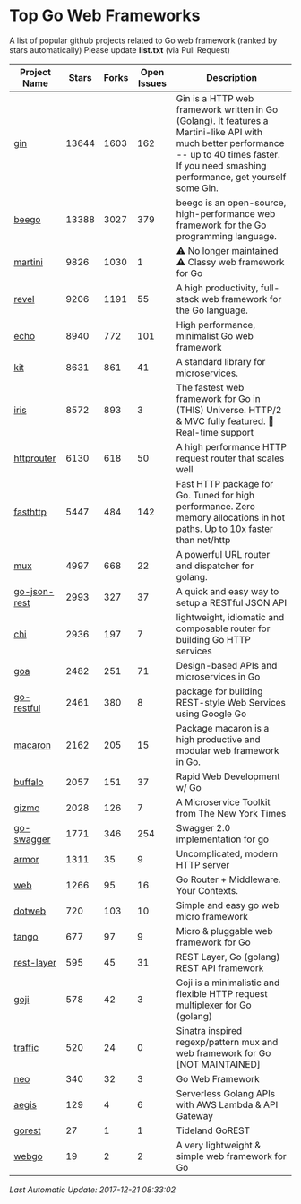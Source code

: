 # Top Go Web Frameworks
A list of popular github projects related to Go web framework (ranked by stars automatically)
Please update **list.txt** (via Pull Request)

| Project Name | Stars | Forks | Open Issues | Description |
| ------------ | ----- | ----- | ----------- | ----------- |
| [gin](https://github.com/gin-gonic/gin) | 13644 | 1603 | 162 | Gin is a HTTP web framework written in Go (Golang). It features a Martini-like API with much better performance -- up to 40 times faster. If you need smashing performance, get yourself some Gin. |
| [beego](https://github.com/astaxie/beego) | 13388 | 3027 | 379 | beego is an open-source, high-performance web framework for the Go programming language. |
| [martini](https://github.com/go-martini/martini) | 9826 | 1030 | 1 | ⚠️ No longer maintained ⚠️  Classy web framework for Go |
| [revel](https://github.com/revel/revel) | 9206 | 1191 | 55 | A high productivity, full-stack web framework for the Go language. |
| [echo](https://github.com/labstack/echo) | 8940 | 772 | 101 | High performance, minimalist Go web framework |
| [kit](https://github.com/go-kit/kit) | 8631 | 861 | 41 | A standard library for microservices. |
| [iris](https://github.com/kataras/iris) | 8572 | 893 | 3 | The fastest web framework for Go in (THIS) Universe. HTTP/2 & MVC fully featured. :gift: Real-time support |
| [httprouter](https://github.com/julienschmidt/httprouter) | 6130 | 618 | 50 | A high performance HTTP request router that scales well |
| [fasthttp](https://github.com/valyala/fasthttp) | 5447 | 484 | 142 | Fast HTTP package for Go. Tuned for high performance. Zero memory allocations in hot paths. Up to 10x faster than net/http |
| [mux](https://github.com/gorilla/mux) | 4997 | 668 | 22 | A powerful URL router and dispatcher for golang. |
| [go-json-rest](https://github.com/ant0ine/go-json-rest) | 2993 | 327 | 37 | A quick and easy way to setup a RESTful JSON API |
| [chi](https://github.com/go-chi/chi) | 2936 | 197 | 7 | lightweight, idiomatic and composable router for building Go HTTP services |
| [goa](https://github.com/goadesign/goa) | 2482 | 251 | 71 | Design-based APIs and microservices in Go |
| [go-restful](https://github.com/emicklei/go-restful) | 2461 | 380 | 8 | package for building REST-style Web Services using Google Go |
| [macaron](https://github.com/go-macaron/macaron) | 2162 | 205 | 15 | Package macaron is a high productive and modular web framework in Go. |
| [buffalo](https://github.com/gobuffalo/buffalo) | 2057 | 151 | 37 | Rapid Web Development w/ Go |
| [gizmo](https://github.com/NYTimes/gizmo) | 2028 | 126 | 7 | A Microservice Toolkit from The New York Times |
| [go-swagger](https://github.com/go-swagger/go-swagger) | 1771 | 346 | 254 | Swagger 2.0 implementation for go |
| [armor](https://github.com/labstack/armor) | 1311 | 35 | 9 | Uncomplicated, modern HTTP server |
| [web](https://github.com/gocraft/web) | 1266 | 95 | 16 | Go Router + Middleware. Your Contexts. |
| [dotweb](https://github.com/devfeel/dotweb) | 720 | 103 | 10 | Simple and easy go web micro framework |
| [tango](https://github.com/lunny/tango) | 677 | 97 | 9 | Micro & pluggable web framework for Go |
| [rest-layer](https://github.com/rs/rest-layer) | 595 | 45 | 31 | REST Layer, Go (golang) REST API framework |
| [goji](https://github.com/goji/goji) | 578 | 42 | 3 | Goji is a minimalistic and flexible HTTP request multiplexer for Go (golang) |
| [traffic](https://github.com/pilu/traffic) | 520 | 24 | 0 | Sinatra inspired regexp/pattern mux and web framework for Go [NOT MAINTAINED] |
| [neo](https://github.com/ivpusic/neo) | 340 | 32 | 3 | Go Web Framework |
| [aegis](https://github.com/tmaiaroto/aegis) | 129 | 4 | 6 | Serverless Golang APIs with AWS Lambda & API Gateway |
| [gorest](https://github.com/tideland/gorest) | 27 | 1 | 1 | Tideland GoREST |
| [webgo](https://github.com/bnkamalesh/webgo) | 19 | 2 | 2 | A very lightweight & simple web framework for Go |

*Last Automatic Update: 2017-12-21 08:33:02*